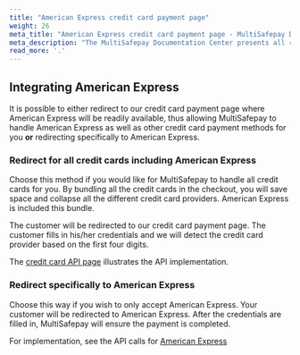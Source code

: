 ```yaml
---
title: "American Express credit card payment page"
weight: 26
meta_title: "American Express credit card payment page - MultiSafepay Docs"
meta_description: "The MultiSafepay Documentation Center presents all relevant information about our Plugins and API. You can also find support pages for Payment Methods, Tools and General Questions as well as the contact details of our Support and Integration Teams."
read_more: '.'
--- 
```

## Integrating American Express

It is possible to either redirect to our credit card payment page where American Express will be readily available, thus allowing MultiSafepay to handle American Express as well as other credit card payment methods for you __or__ redirecting specifically to American Express.

### Redirect for all credit cards including American Express
Choose this method if you would like for MultiSafepay to handle all credit cards for you. By bundling all the credit cards in the checkout, you will save space and collapse all the different credit card providers. American Express is included this bundle.

The customer will be redirected to our credit card payment page. The customer fills in his/her credentials and we will detect the credit card provider based on the first four digits.

The [credit card API page](/api/#credit-cards) illustrates the API implementation.

### Redirect specifically to American Express
Choose this way if you wish to only accept American Express. Your customer will be redirected to American Express. After the credentials are filled in, MultiSafepay will ensure the payment is completed.

For implementation, see the API calls for [American Express](/api/#american-express)
